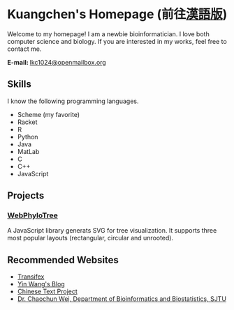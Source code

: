 # Kuangchen's Homepage (前往<a href="https://kelvinlu1024.github.io/zh/index.html">漢語版</a>)

Welcome to my homepage! I am a newbie bioinformatician. I love both computer science and biology. If you are interested in my works, feel free to contact me.


<strong>E-mail: </strong><a href="mailto:lkc1024@openmailbox.org">lkc1024@openmailbox.org</a>


## Skills

I know the following programming languages.

* Scheme (my favorite)
* Racket
* R
* Python
* Java
* MatLab
* C
* C++
* JavaScript


## Projects

### <a href="https://kelvinlu1024.github.io/WebPhyloTree">WebPhyloTree</a>

A JavaScript library generats SVG for tree visualization. It supports three most popular layouts (rectangular, circular and unrooted).



## Recommended Websites 

* <a href="https://www.transifex.com/">Transifex</a>
* <a href="http://www.yinwang.org/">Yin Wang's Blog</a>
* <a href="http://ctext.org/">Chinese Text Project</a>
* <a href="http://cgm.sjtu.edu.cn/index/index.php">Dr. Chaochun Wei, Department of Bioinformatics and Biostatistics, SJTU</a>
